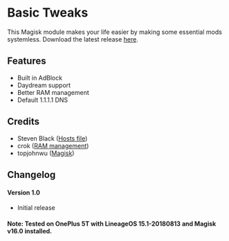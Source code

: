 # Basic Tweaks
This Magisk module makes your life easier by making some essential mods systemless. Download the latest release 
[here](https://github.com/MrFlashGame/basic-tweaks/releases/download/1.0/system-tweaks.zip "Version 1.0").

## Features
- Built in AdBlock
- Daydream support
- Better RAM management
- Default 1.1.1.1 DNS

## Credits
- Steven Black ([Hosts file](https://github.com/StevenBlack/hosts))
- crok ([RAM management](https://github.com/crok/crokrammgmtfix))
- topjohnwu ([Magisk](https://github.com/topjohnwu/Magisk))

## Changelog
#### Version 1.0
- Initial release 

#### Note: Tested on OnePlus 5T with LineageOS 15.1-20180813 and Magisk v16.0 installed.
